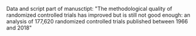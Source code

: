 Data and script part of manusctipt: "The methodological quality of randomized controlled trials has improved but is still not good enough: an analysis of 177,620 randomized controlled trials published between 1966 and 2018"
